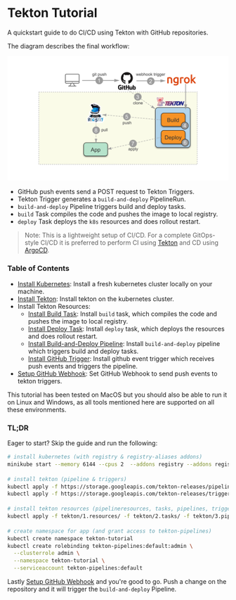 # Tekton Tutorial

A quickstart guide to do CI/CD using Tekton with GitHub repositories.

The diagram describes the final workflow:

![workflow](assets/workflow.png)

* GitHub push events send a POST request to Tekton Triggers.
* Tekton Trigger generates a `build-and-deploy` PipelineRun.
* `build-and-deploy` Pipeline triggers build and deploy tasks.
* `build` Task compiles the code and pushes the image to local registry.
* `deploy` Task deploys the `k8s` resources and does rollout restart.

> Note: This is a lightweight setup of CI/CD. For a complete GitOps-style CI/CD it is preferred to perform CI using [Tekton] and CD using [ArgoCD].

[Tekton]: https://tekton.dev/
[ArgoCD]: https://argoproj.github.io/argo-cd/core_concepts/

### Table of Contents

* [Install Kubernetes]: Install a fresh kubernetes cluster locally on your machine.
* [Install Tekton]: Install tekton on the kubernetes cluster.
* Install Tekton Resources:
  * [Install Build Task]: Install `build` task, which compiles the code and pushes the image to local registry.
  * [Install Deploy Task]: Install `deploy` task, which deploys the resources and does rollout restart.
  * [Install Build-and-Deploy Pipeline]: Install `build-and-deploy` pipeline which triggers build and deploy tasks.
  * [Install GitHub Trigger]: Install github event trigger which receives push events and triggers the pipeline.
* [Setup GitHub Webhook]: Set GitHub Webhook to send push events to tekton triggers.

[Install Kubernetes]: docs/1.install-kubernetes.md
[Install Tekton]: docs/2.install-tekton.md
[Install Build Task]: docs/3.install-build-task.md
[Install Deploy Task]: docs/4.install-deploy-task.md
[Install Build-and-Deploy Pipeline]: docs/5.install-build-and-deploy-pipeline.md
[Install GitHub Trigger]: docs/6.install-github-trigger.md
[Setup GitHub Webhook]: docs/7.setup-github-webhook.md

This tutorial has been tested on MacOS but you should also be able to run it on Linux and Windows, as all tools mentioned here are supported on all these environments.

### TL;DR

Eager to start? Skip the guide and run the following:

```sh
# install kubernetes (with registry & registry-aliases addons)
minikube start --memory 6144 --cpus 2  --addons registry --addons registry-aliases

# install tekton (pipeline & triggers)
kubectl apply -f https://storage.googleapis.com/tekton-releases/pipeline/previous/v0.20.1/release.yaml
kubectl apply -f https://storage.googleapis.com/tekton-releases/triggers/previous/v0.11.1/release.yaml

# install tekton resources (pipelineresources, tasks, pipelines, triggers)
kubectl apply -f tekton/1.resources/ -f tekton/2.tasks/ -f tekton/3.pipelines -f tekton/4.triggers -n tekton-pipelines

# create namespace for app (and grant access to tekton-pipelines)
kubectl create namespace tekton-tutorial
kubectl create rolebinding tekton-pipelines:default:admin \
  --clusterrole admin \
  --namespace tekton-tutorial \
  --serviceaccount tekton-pipelines:default
```

Lastly [Setup GitHub Webhook] and you're good to go. Push a change on the repository and it will trigger the `build-and-deploy` Pipeline.
